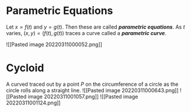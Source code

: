 # Parametric Equations
Let $x = f(t)$ and $y = g(t)$. Then these are called ***parametric equations***. As $t$ varies, $(x, y) = (f(t), g(t))$ traces a curve called a ***parametric curve***.

![[Pasted image 20220311000052.png]]

# Cycloid
A curved traced out by a point $P$ on the circumference of a circle as the circle rolls along a straight line.
![[Pasted image 20220311000643.png]]
![[Pasted image 20220311001057.png]]
![[Pasted image 20220311001124.png]]
